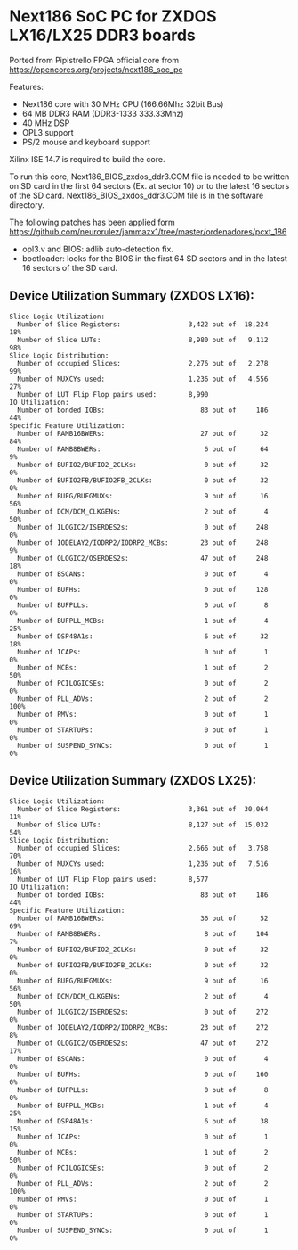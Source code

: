 # Next186 SoC PC for ZXDOS LX16/LX25 DDR3 boards
Ported from Pipistrello FPGA official core from https://opencores.org/projects/next186_soc_pc

Features:
- Next186 core with 30 MHz CPU (166.66Mhz 32bit Bus)
- 64 MB DDR3 RAM (DDR3-1333 333.33Mhz)
- 40 MHz DSP
- OPL3 support
- PS/2 mouse and keyboard support

Xilinx ISE 14.7 is required to build the core.

To run this core, Next186_BIOS_zxdos_ddr3.COM file is needed to be written on SD card in the first 64 sectors (Ex. at sector 10) or to the latest 16 sectors of the SD card.
Next186_BIOS_zxdos_ddr3.COM file is in the software directory.

The following patches has been applied form https://github.com/neurorulez/jammazx1/tree/master/ordenadores/pcxt_186
- opl3.v and BIOS: adlib auto-detection fix.
- bootloader: looks for the BIOS in the first 64 SD sectors and in the latest 16 sectors of the SD card.

## Device Utilization Summary (ZXDOS LX16):
```
Slice Logic Utilization:
  Number of Slice Registers:                 3,422 out of  18,224   18%
  Number of Slice LUTs:                      8,980 out of   9,112   98%
Slice Logic Distribution:
  Number of occupied Slices:                 2,276 out of   2,278   99%
  Number of MUXCYs used:                     1,236 out of   4,556   27%
  Number of LUT Flip Flop pairs used:        8,990
IO Utilization:
  Number of bonded IOBs:                        83 out of     186   44%
Specific Feature Utilization:
  Number of RAMB16BWERs:                        27 out of      32   84%
  Number of RAMB8BWERs:                          6 out of      64    9%
  Number of BUFIO2/BUFIO2_2CLKs:                 0 out of      32    0%
  Number of BUFIO2FB/BUFIO2FB_2CLKs:             0 out of      32    0%
  Number of BUFG/BUFGMUXs:                       9 out of      16   56%
  Number of DCM/DCM_CLKGENs:                     2 out of       4   50%
  Number of ILOGIC2/ISERDES2s:                   0 out of     248    0%
  Number of IODELAY2/IODRP2/IODRP2_MCBs:        23 out of     248    9%
  Number of OLOGIC2/OSERDES2s:                  47 out of     248   18%
  Number of BSCANs:                              0 out of       4    0%
  Number of BUFHs:                               0 out of     128    0%
  Number of BUFPLLs:                             0 out of       8    0%
  Number of BUFPLL_MCBs:                         1 out of       4   25%
  Number of DSP48A1s:                            6 out of      32   18%
  Number of ICAPs:                               0 out of       1    0%
  Number of MCBs:                                1 out of       2   50%
  Number of PCILOGICSEs:                         0 out of       2    0%
  Number of PLL_ADVs:                            2 out of       2  100%
  Number of PMVs:                                0 out of       1    0%
  Number of STARTUPs:                            0 out of       1    0%
  Number of SUSPEND_SYNCs:                       0 out of       1    0%
```

## Device Utilization Summary (ZXDOS LX25):
```
Slice Logic Utilization:
  Number of Slice Registers:                 3,361 out of  30,064   11%
  Number of Slice LUTs:                      8,127 out of  15,032   54%
Slice Logic Distribution:
  Number of occupied Slices:                 2,666 out of   3,758   70%
  Number of MUXCYs used:                     1,236 out of   7,516   16%
  Number of LUT Flip Flop pairs used:        8,577
IO Utilization:
  Number of bonded IOBs:                        83 out of     186   44%
Specific Feature Utilization:
  Number of RAMB16BWERs:                        36 out of      52   69%
  Number of RAMB8BWERs:                          8 out of     104    7%
  Number of BUFIO2/BUFIO2_2CLKs:                 0 out of      32    0%
  Number of BUFIO2FB/BUFIO2FB_2CLKs:             0 out of      32    0%
  Number of BUFG/BUFGMUXs:                       9 out of      16   56%
  Number of DCM/DCM_CLKGENs:                     2 out of       4   50%
  Number of ILOGIC2/ISERDES2s:                   0 out of     272    0%
  Number of IODELAY2/IODRP2/IODRP2_MCBs:        23 out of     272    8%
  Number of OLOGIC2/OSERDES2s:                  47 out of     272   17%
  Number of BSCANs:                              0 out of       4    0%
  Number of BUFHs:                               0 out of     160    0%
  Number of BUFPLLs:                             0 out of       8    0%
  Number of BUFPLL_MCBs:                         1 out of       4   25%
  Number of DSP48A1s:                            6 out of      38   15%
  Number of ICAPs:                               0 out of       1    0%
  Number of MCBs:                                1 out of       2   50%
  Number of PCILOGICSEs:                         0 out of       2    0%
  Number of PLL_ADVs:                            2 out of       2  100%
  Number of PMVs:                                0 out of       1    0%
  Number of STARTUPs:                            0 out of       1    0%
  Number of SUSPEND_SYNCs:                       0 out of       1    0%
```
